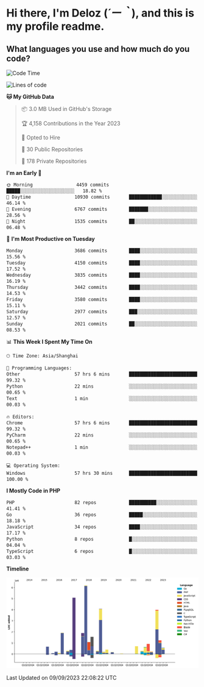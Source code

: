 # **Hi there, I'm Deloz (*´ー｀*), and this is my profile readme.**

## **What languages you use and how much do you code?**

<!--START_SECTION:waka-->
![Code Time](http://img.shields.io/badge/Code%20Time-2%2C347%20hrs%2015%20mins-blue)

![Lines of code](https://img.shields.io/badge/From%20Hello%20World%20I%27ve%20Written-32.9%20million%20lines%20of%20code-blue)

**🐱 My GitHub Data** 

> 📦 3.0 MB Used in GitHub's Storage 
 > 
> 🏆 4,158 Contributions in the Year 2023
 > 
> 💼 Opted to Hire
 > 
> 📜 30 Public Repositories 
 > 
> 🔑 178 Private Repositories 
 > 
**I'm an Early 🐤** 

```text
🌞 Morning                4459 commits        █████░░░░░░░░░░░░░░░░░░░░   18.82 % 
🌆 Daytime                10930 commits       ████████████░░░░░░░░░░░░░   46.14 % 
🌃 Evening                6767 commits        ███████░░░░░░░░░░░░░░░░░░   28.56 % 
🌙 Night                  1535 commits        ██░░░░░░░░░░░░░░░░░░░░░░░   06.48 % 
```
📅 **I'm Most Productive on Tuesday** 

```text
Monday                   3686 commits        ████░░░░░░░░░░░░░░░░░░░░░   15.56 % 
Tuesday                  4150 commits        ████░░░░░░░░░░░░░░░░░░░░░   17.52 % 
Wednesday                3835 commits        ████░░░░░░░░░░░░░░░░░░░░░   16.19 % 
Thursday                 3442 commits        ████░░░░░░░░░░░░░░░░░░░░░   14.53 % 
Friday                   3580 commits        ████░░░░░░░░░░░░░░░░░░░░░   15.11 % 
Saturday                 2977 commits        ███░░░░░░░░░░░░░░░░░░░░░░   12.57 % 
Sunday                   2021 commits        ██░░░░░░░░░░░░░░░░░░░░░░░   08.53 % 
```


📊 **This Week I Spent My Time On** 

```text
🕑︎ Time Zone: Asia/Shanghai

💬 Programming Languages: 
Other                    57 hrs 6 mins       █████████████████████████   99.32 % 
Python                   22 mins             ░░░░░░░░░░░░░░░░░░░░░░░░░   00.65 % 
Text                     1 min               ░░░░░░░░░░░░░░░░░░░░░░░░░   00.03 % 

🔥 Editors: 
Chrome                   57 hrs 6 mins       █████████████████████████   99.32 % 
PyCharm                  22 mins             ░░░░░░░░░░░░░░░░░░░░░░░░░   00.65 % 
Notepad++                1 min               ░░░░░░░░░░░░░░░░░░░░░░░░░   00.03 % 

💻 Operating System: 
Windows                  57 hrs 30 mins      █████████████████████████   100.00 % 
```

**I Mostly Code in PHP** 

```text
PHP                      82 repos            ██████████░░░░░░░░░░░░░░░   41.41 % 
Go                       36 repos            █████░░░░░░░░░░░░░░░░░░░░   18.18 % 
JavaScript               34 repos            ████░░░░░░░░░░░░░░░░░░░░░   17.17 % 
Python                   8 repos             █░░░░░░░░░░░░░░░░░░░░░░░░   04.04 % 
TypeScript               6 repos             █░░░░░░░░░░░░░░░░░░░░░░░░   03.03 % 
```



**Timeline**

![Lines of Code chart](https://raw.githubusercontent.com/deloz/deloz/main/assets/bar_graph.png)


 Last Updated on 09/09/2023 22:08:22 UTC
<!--END_SECTION:waka-->
